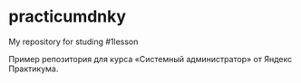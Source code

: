# practicumdnky
My repository for studing
#1lesson

Пример репозитория для курса «Системный администратор» от Яндекс Практикума.
